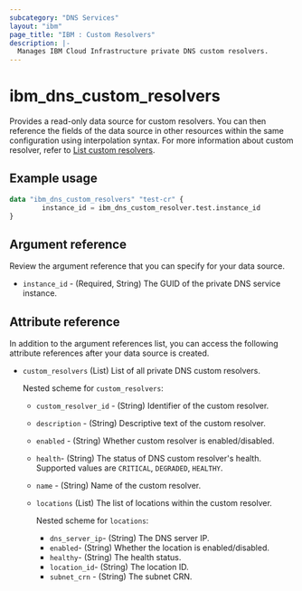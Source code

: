 ```yaml
---
subcategory: "DNS Services"
layout: "ibm"
page_title: "IBM : Custom Resolvers"
description: |-
  Manages IBM Cloud Infrastructure private DNS custom resolvers.
---
```


# ibm_dns_custom_resolvers

Provides a read-only data source for custom resolvers. You can then reference the fields of the data source in other resources within the same configuration using interpolation syntax. For more information about custom resolver, refer to [List custom resolvers](https://cloud.ibm.com/apidocs/dns-svcs#list-custom-resolvers).


## Example usage

```terraform
data "ibm_dns_custom_resolvers" "test-cr" {
		instance_id = ibm_dns_custom_resolver.test.instance_id
}
```

## Argument reference
Review the argument reference that you can specify for your data source. 

- `instance_id` - (Required, String) The GUID of the private DNS service instance.

## Attribute reference
In addition to the argument references list, you can access the following attribute references after your data source is created. 

- `custom_resolvers` (List) List of all private DNS custom resolvers.
 
   Nested scheme for `custom_resolvers`:
   - `custom_resolver_id` - (String) Identifier of the custom resolver.
   - `description` - (String) Descriptive text of the custom resolver.
   - `enabled` - (String) Whether custom resolver is enabled/disabled.
   - `health`- (String) The status of DNS custom resolver's health. Supported values are `CRITICAL`, `DEGRADED`, `HEALTHY`.
   - `name` - (String) Name of the custom resolver.
   - `locations` (List) The list of locations within the custom resolver. 
    
      Nested scheme for `locations`:
       - `dns_server_ip`- (String) The DNS server IP.
       - `enabled`- (String) Whether the location is enabled/disabled.
       - `healthy`- (String) The health status.
       - `location_id`- (String) The location ID.
       - `subnet_crn` - (String) The subnet CRN.
 	 
